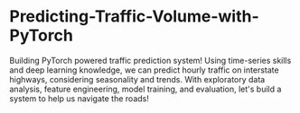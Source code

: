 # Predicting-Traffic-Volume-with-PyTorch
Building PyTorch powered traffic prediction system! Using time-series skills and deep learning knowledge, we can predict hourly traffic on interstate highways, considering seasonality and trends. With exploratory data analysis, feature engineering, model training, and evaluation, let's build a system to help us navigate the roads!
